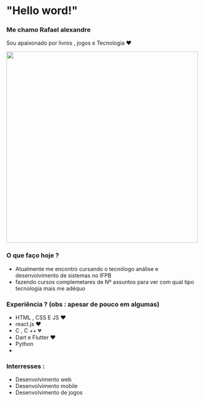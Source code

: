# "Hello word!"																					
### Me chamo Rafael alexandre 

Sou apaixonado por livros , jogos e Tecnologia  :heart:

<img src="https://encrypted-tbn0.gstatic.com/images?q=tbn:ANd9GcSPxa6Y9HdXqPRDyaUzTGNxDCjHLm6HdO8q2g&usqp=CAU" width="500px" height="500px">

### O que faço hoje ? 

* Atualmente me encontro cursando o tecnólogo análise e desenvolvimento de sistemas no IFPB
* fazendo cursos complemetares de Nº assuntos para ver com qual tipo tecnologia mais me adéquo

### Experiência ? (obs : apesar de pouco em algumas)

* HTML , CSS E JS :heart:
* react.js :heart:
* C , C ++ :broken_heart:
* Dart e Flutter :heart:
* Python
* 
### Interresses : 

* Desenvolvimento web 
* Desenvolvimento mobile
* Desenvolvimento de jogos
